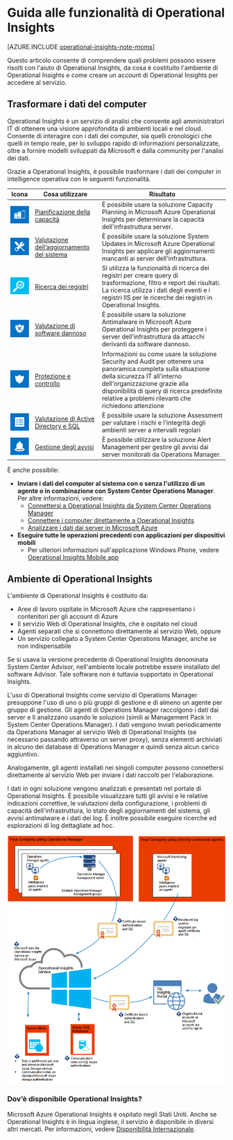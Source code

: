<properties
	pageTitle="Guida alle funzionalità di Operational Insights"
	description="Operational Insights è un servizio di analisi che consente agli amministratori IT di ottenere una visione approfondita di ambienti locali e nel cloud. Consente di interagire con i dati dei computer, sia quelli cronologici che quelli in tempo reale, per lo sviluppo rapido di informazioni personalizzate, oltre a fornire modelli sviluppati da Microsoft e dalla community per l'analisi dei dati."
	services="operational-insights"
	documentationCenter=""
	authors="bandersmsft"
	manager="jwhit"
	editor=""/>

<tags
	ms.service="operational-insights"
	ms.workload="na"
	ms.tgt_pltfrm="na"
	ms.devlang="na"
	ms.topic="get-started-article"
	ms.date="09/10/2015"
	ms.author="banders"/>

# Guida alle funzionalità di Operational Insights

[AZURE.INCLUDE [operational-insights-note-moms](../../includes/operational-insights-note-moms.md)]

Questo articolo consente di comprendere quali problemi possono essere risolti con l'aiuto di Operational Insights, da cosa è costituito l'ambiente di Operational Insights e come creare un account di Operational Insights per accedere al servizio.

## Trasformare i dati del computer

Operational Insights è un servizio di analisi che consente agli amministratori IT di ottenere una visione approfondita di ambienti locali e nel cloud. Consente di interagire con i dati dei computer, sia quelli cronologici che quelli in tempo reale, per lo sviluppo rapido di informazioni personalizzate, oltre a fornire modelli sviluppati da Microsoft e dalla community per l'analisi dei dati.

Grazie a Operational Insights, è possibile trasformare i dati dei computer in intelligence operativa con le seguenti funzionalità.


|**Icona** | **Cosa utilizzare** | **Risultato**|
|---|---|---|
|![](./media/operational-insights-feature-guide/cap-plan.png) | [Pianificazione della capacità](operational-insights-capacity.md) | È possibile usare la soluzione Capacity Planning in Microsoft Azure Operational Insights per determinare la capacità dell'infrastruttura server. |
| ![](./media/operational-insights-feature-guide/update.png) | [Valutazione dell’aggiornamento del sistema](operational-insights-updates.md) | È possibile usare la soluzione System Updates in Microsoft Azure Operational Insights per applicare gli aggiornamenti mancanti ai server dell'infrastruttura. |
| ![](./media/operational-insights-feature-guide/log-search.png) | [Ricerca dei registri](operational-insights-search.md) | Si utilizza la funzionalità di ricerca dei registri per creare query di trasformazione, filtro e report dei risultati. La ricerca utilizza i dati degli eventi e i registri IIS per le ricerche dei registri in Operational Insights. |
| ![](./media/operational-insights-feature-guide/malware.png) | [Valutazione di software dannoso](operational-insights-antimalware.md) | È possibile usare la soluzione Antimalware in Microsoft Azure Operational Insights per proteggere i server dell'infrastruttura da attacchi derivanti da software dannoso. |
| ![](./media/operational-insights-feature-guide/sec-audit.png) | [Protezione e controllo](operational-insights-security-audit.md) | Informazioni su come usare la soluzione Security and Audit per ottenere una panoramica completa sulla situazione della sicurezza IT all'interno dell'organizzazione grazie alla disponibilità di query di ricerca predefinite relative a problemi rilevanti che richiedono attenzione |
| ![](./media/operational-insights-feature-guide/assessment.png) | [Valutazione di Active Directory e SQL](operational-insights-assessment.md) | È possibile usare la soluzione Assessment per valutare i rischi e l'integrità degli ambienti server a intervalli regolari |
| ![](./media/operational-insights-feature-guide/alert.png) | [Gestione degli avvisi](operational-insights-alerts.md) | È possibile utilizzare la soluzione Alert Management per gestire gli avvisi dai server monitorati da Operations Manager. |


È anche possibile:

- **Inviare i dati del computer al sistema con o senza l'utilizzo di un agente o in combinazione con System Center Operations Manager**. Per altre informazioni, vedere:
	- [Connettersi a Operational Insights da System Center Operations Manager](operational-insights-connect-scom.md)
	- [Connettere i computer direttamente a Operational Insights](operational-insights-direct-agent.md)
	- [Analizzare i dati dai server in Microsoft Azure](operational-insights-analyze-data-azure.md)
- **Eseguire tutte le operazioni precedenti con applicazioni per dispositivi mobili**
	- Per ulteriori informazioni sull'applicazione Windows Phone, vedere [Operational Insights Mobile app](http://www.windowsphone.com/it-IT/store/app/operational-insights/4823b935-83ce-466c-82bb-bd0a3f58d865)

## Ambiente di Operational Insights

L'ambiente di Operational Insights è costituito da:

- Aree di lavoro ospitate in Microsoft Azure che rappresentano i contenitori per gli account di Azure
- Il servizio Web di Operational Insights, che è ospitato nel cloud
- Agenti separati che si connettono direttamente al servizio Web, oppure
- Un servizio collegato a System Center Operations Manager, anche se non indispensabile


Se si usava la versione precedente di Operational Insights denominata System Center Advisor, nell'ambiente locale potrebbe essere installato del software Advisor. Tale software non è tuttavia supportato in Operational Insights.

L'uso di Operational Insights come servizio di Operations Manager presuppone l'uso di uno o più gruppi di gestione e di almeno un agente per gruppo di gestione. Gli agenti di Operations Manager raccolgono i dati dai server e li analizzano usando le soluzioni (simili ai Management Pack in System Center Operations Manager). I dati vengono inviati periodicamente da Operations Manager al servizio Web di Operational Insights (se necessario passando attraverso un server proxy), senza elementi archiviati in alcuno dei database di Operations Manager e quindi senza alcun carico aggiuntivo.

Analogamente, gli agenti installati nei singoli computer possono connettersi direttamente al servizio Web per inviare i dati raccolti per l'elaborazione.

I dati in ogni soluzione vengono analizzati e presentati nel portale di Operational Insights. È possibile visualizzare tutti gli avvisi e le relative indicazioni correttive, le valutazioni della configurazione, i problemi di capacità dell'infrastruttura, lo stato degli aggiornamenti del sistema, gli avvisi antimalware e i dati dei log. È inoltre possibile eseguire ricerche ed esplorazioni di log dettagliate ad hoc.

![Grafico della panoramica di Operational Insights](./media/operational-insights-feature-guide/environment.png)

### Dov’è disponibile Operational Insights?
Microsoft Azure Operational Insights è ospitato negli Stati Uniti. Anche se Operational Insights è in lingua inglese, il servizio è disponibile in diversi altri mercati. Per informazioni, vedere [Disponibilità Internazionale](http://go.microsoft.com/fwlink/?LinkId=229842).

<!---HONumber=Sept15_HO3-->